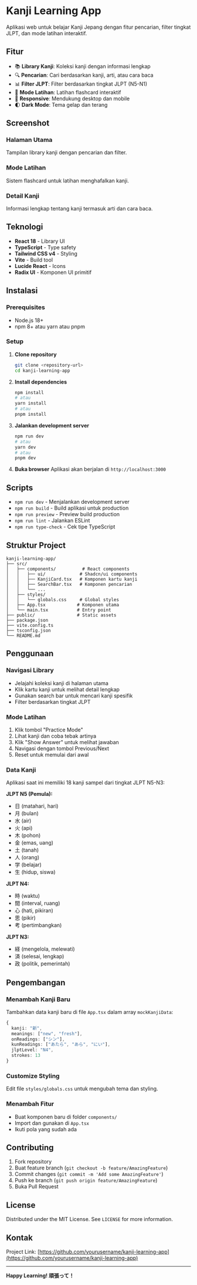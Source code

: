 # Kanji Learning App

Aplikasi web untuk belajar Kanji Jepang dengan fitur pencarian, filter tingkat JLPT, dan mode latihan interaktif.

## Fitur

- 📚 **Library Kanji**: Koleksi kanji dengan informasi lengkap
- 🔍 **Pencarian**: Cari berdasarkan kanji, arti, atau cara baca
- 📊 **Filter JLPT**: Filter berdasarkan tingkat JLPT (N5-N1)
- 🎯 **Mode Latihan**: Latihan flashcard interaktif
- 📱 **Responsive**: Mendukung desktop dan mobile
- 🌓 **Dark Mode**: Tema gelap dan terang

## Screenshot

### Halaman Utama
Tampilan library kanji dengan pencarian dan filter.

### Mode Latihan
Sistem flashcard untuk latihan menghafalkan kanji.

### Detail Kanji
Informasi lengkap tentang kanji termasuk arti dan cara baca.

## Teknologi

- **React 18** - Library UI
- **TypeScript** - Type safety
- **Tailwind CSS v4** - Styling
- **Vite** - Build tool
- **Lucide React** - Icons
- **Radix UI** - Komponen UI primitif

## Instalasi

### Prerequisites

- Node.js 18+ 
- npm 8+ atau yarn atau pnpm

### Setup

1. **Clone repository**
   ```bash
   git clone <repository-url>
   cd kanji-learning-app
   ```

2. **Install dependencies**
   ```bash
   npm install
   # atau
   yarn install
   # atau
   pnpm install
   ```

3. **Jalankan development server**
   ```bash
   npm run dev
   # atau
   yarn dev
   # atau
   pnpm dev
   ```

4. **Buka browser**
   Aplikasi akan berjalan di `http://localhost:3000`

## Scripts

- `npm run dev` - Menjalankan development server
- `npm run build` - Build aplikasi untuk production
- `npm run preview` - Preview build production
- `npm run lint` - Jalankan ESLint
- `npm run type-check` - Cek tipe TypeScript

## Struktur Project

```
kanji-learning-app/
├── src/
│   ├── components/          # React components
│   │   ├── ui/             # Shadcn/ui components
│   │   ├── KanjiCard.tsx   # Komponen kartu kanji
│   │   ├── SearchBar.tsx   # Komponen pencarian
│   │   └── ...
│   ├── styles/
│   │   └── globals.css     # Global styles
│   ├── App.tsx            # Komponen utama
│   └── main.tsx           # Entry point
├── public/                # Static assets
├── package.json
├── vite.config.ts
├── tsconfig.json
└── README.md
```

## Penggunaan

### Navigasi Library
- Jelajahi koleksi kanji di halaman utama
- Klik kartu kanji untuk melihat detail lengkap
- Gunakan search bar untuk mencari kanji spesifik
- Filter berdasarkan tingkat JLPT

### Mode Latihan
1. Klik tombol "Practice Mode"
2. Lihat kanji dan coba tebak artinya
3. Klik "Show Answer" untuk melihat jawaban
4. Navigasi dengan tombol Previous/Next
5. Reset untuk memulai dari awal

### Data Kanji
Aplikasi saat ini memiliki 18 kanji sampel dari tingkat JLPT N5-N3:

**JLPT N5 (Pemula):**
- 日 (matahari, hari)
- 月 (bulan)
- 水 (air)
- 火 (api)
- 木 (pohon)
- 金 (emas, uang)
- 土 (tanah)
- 人 (orang)
- 学 (belajar)
- 生 (hidup, siswa)

**JLPT N4:**
- 時 (waktu)
- 間 (interval, ruang)
- 心 (hati, pikiran)
- 思 (pikir)
- 考 (pertimbangkan)

**JLPT N3:**
- 経 (mengelola, melewati)
- 済 (selesai, lengkap)
- 政 (politik, pemerintah)

## Pengembangan

### Menambah Kanji Baru
Tambahkan data kanji baru di file `App.tsx` dalam array `mockKanjiData`:

```typescript
{
  kanji: "新",
  meanings: ["new", "fresh"],
  onReadings: ["シン"],
  kunReadings: ["あたら", "あら", "にい"],
  jlptLevel: "N4",
  strokes: 13
}
```

### Customize Styling
Edit file `styles/globals.css` untuk mengubah tema dan styling.

### Menambah Fitur
- Buat komponen baru di folder `components/`
- Import dan gunakan di `App.tsx`
- Ikuti pola yang sudah ada

## Contributing

1. Fork repository
2. Buat feature branch (`git checkout -b feature/AmazingFeature`)
3. Commit changes (`git commit -m 'Add some AmazingFeature'`)
4. Push ke branch (`git push origin feature/AmazingFeature`)
5. Buka Pull Request

## License

Distributed under the MIT License. See `LICENSE` for more information.

## Kontak

Project Link: [https://github.com/yourusername/kanji-learning-app](https://github.com/yourusername/kanji-learning-app)

---

**Happy Learning! 頑張って！**